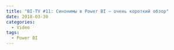 ```yaml
---
title: "BI-TV #11: Синонимы в Power BI — очень короткий обзор"
date: 2018-03-30
categories:
  - Video
tags:
  - Power BI
---
```

